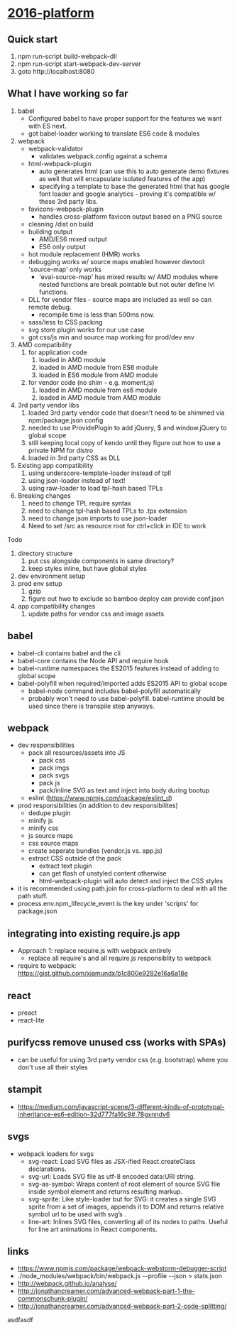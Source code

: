 # [2016-platform](https://github.com/epikhighs/2016-platform)

## Quick start

1. npm run-script build-webpack-dll
1. npm run-script start-webpack-dev-server
1. goto http://localhost:8080

## What I have working so far

1. babel
    - Configured babel to have proper support for the features we want with ES next.
    - got babel-loader working to translate ES6 code & modules
1. webpack
    - webpack-validator
        - validates webpack.config against a schema
    - html-webpack-plugin
        - auto generates html (can use this to auto generate demo fixtures as well that will encapsulate isolated features of the app)
        - specifying a template to base the generated html that has google font loader and google analytics - proving it's compatible w/ these 3rd party libs.
    - favicons-webpack-plugin
        - handles cross-platform favicon output based on a PNG source
    - cleaning /dist on build
    - building output
        - AMD/ES6 mixed output
        - ES6 only output
    - hot module replacement (HMR) works
    - debugging works w/ source maps enabled however devtool: 'source-map' only works
        - 'eval-source-map' has mixed results w/ AMD modules where nested functions are break pointable but not outer define lvl functions.
    - DLL for vendor files - source maps are included as well so can remote debug.
        - recompile time is less than 500ms now.
    - sass/less to CSS packing
    - svg store plugin works for our use case 
    - got css/js min and source map working for prod/dev env
1. AMD compatibility
    1. for application code
        1. loaded in AMD module
        1. loaded in AMD module from ES6 module
        1. loaded in ES6 module from AMD module
    1. for vendor code (no shim - e.g. moment.js)
        1. loaded in AMD module from es6 module
        1. loaded in AMD module from AMD module
1. 3rd party vendor libs
    1. loaded 3rd party vendor code that doesn't need to be shimmed via npm/package.json config
    1. needed to use ProvidePlugin to add jQuery, $ and window.jQuery to global scope
    1. still keeping local copy of kendo until they figure out how to use a private NPM for distro
    1. loaded in 3rd party CSS as DLL
1. Existing app compatibility
    1. using underscore-template-loader instead of tpl!
    1. using json-loader instead of text!
    1. using raw-loader to load tpl-hash based TPLs
1. Breaking changes
    1. need to change TPL require syntax
    1. need to change tpl-hash based TPLs to .tpx extension
    1. need to change json imports to use json-loader
    1. Need to set /src as resource root for ctrl+click in IDE to work

Todo

1. directory structure
    1. put css alongside components in same directory?
    1. keep styles inline, but have global styles
1. dev environment setup
1. prod env setup
    1. gzip
    1. figure out hwo to exclude so bamboo deploy can provide conf.json
1. app compatibility changes
    1. update paths for vendor css and image assets
    

## babel
* babel-cli contains babel and the cli
* babel-core contains the Node API and require hook
* babel-runtime namespaces the ES2015 features instead of adding to global scope
* babel-polyfill when required/imported adds ES2015 API to global scope
    * babel-node command includes babel-polyfill automatically
    * probably won't need to use babel-polyfill.  babel-runtime should be used since there is transpile step anyways.

## webpack
* dev responsibilities
    * pack all resources/assets into JS
        * pack css
        * pack imgs
        * pack svgs
        * pack js
        * pack/inline SVG as text and inject into body during bootup
    * eslint (https://www.npmjs.com/package/eslint_d)
* prod responsibilities (in addition to dev responsibilites)
    * dedupe plugin
    * minify js
    * minify css
    * js source maps
    * css source maps
    * create seperate bundles (vendor.js vs. app.js)
    * extract CSS outside of the pack
        * extract text plugin
        * can get flash of unstyled content otherwise
        * html-webpack-plugin will auto detect and inject the CSS styles
* it is recommended using path.join for cross-platform to deal with all the path stuff.
* process.env.npm_lifecycle_event is the key under 'scripts' for package.json
## integrating into existing require.js app
* Approach 1: replace require.js with webpack entirely
    * replace all require's and all require.js responsiblity to webpack
* require to webpack: https://gist.github.com/xjamundx/b1c800e9282e16a6a18e

## react
* preact
* react-lite

## purifycss remove unused css (works with SPAs)
* can be useful for using 3rd party vendor css (e.g. bootstrap) where you don't use all their styles

## stampit
* https://medium.com/javascript-scene/3-different-kinds-of-prototypal-inheritance-es6-edition-32d777fa16c9#.78gxnndv6

## svgs
* webpack loaders for svgs
    * svg-react: Load SVG files as JSX-ified React.createClass declarations.
    * svg-url: Loads SVG file as utf-8 encoded data:URI string.
    * svg-as-symbol: Wraps content of root element of source SVG file inside symbol element and returns resulting markup.
    * svg-sprite: Like style-loader but for SVG: it creates a single SVG sprite from a set of images, appends it to DOM and returns relative symbol url to be used with svg’s <use>.
    * line-art: Inlines SVG files, converting all of its nodes to paths. Useful for line art animations in React components.
    
## links
* https://www.npmjs.com/package/webpack-webstorm-debugger-script
* ./node_modules/webpack/bin/webpack.js --profile --json > stats.json
* http://webpack.github.io/analyse/
* http://jonathancreamer.com/advanced-webpack-part-1-the-commonschunk-plugin/
* http://jonathancreamer.com/advanced-webpack-part-2-code-splitting/

asdfasdf
